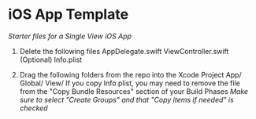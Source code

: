 # iOS App Template #
_Starter files for a Single View iOS App_

1. Delete the following files
  AppDelegate.swift
  ViewController.swift
  (Optional) Info.plist
  
2. Drag the following folders from the repo into the Xcode Project
  App/
  Global/
  View/
  If you copy Info.plist, you may need to remove the file from the "Copy Bundle Resources" section of your Build Phases
_Make sure to select "Create Groups" and that "Copy items if needed" is checked_
